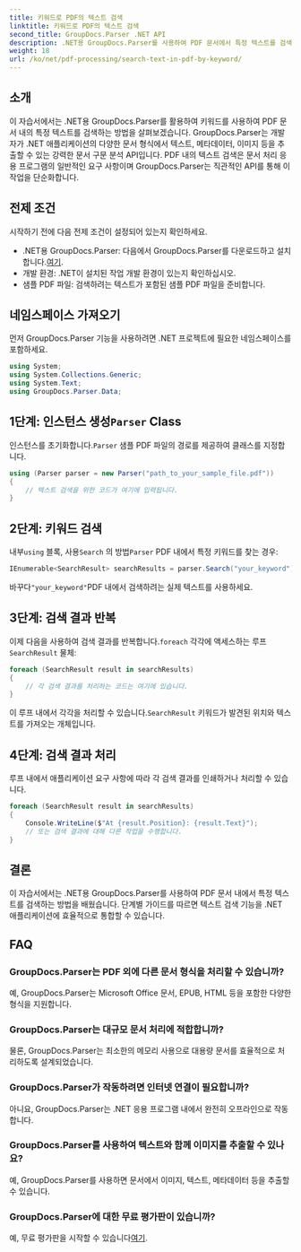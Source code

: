 ```yaml
---
title: 키워드로 PDF의 텍스트 검색
linktitle: 키워드로 PDF의 텍스트 검색
second_title: GroupDocs.Parser .NET API
description: .NET용 GroupDocs.Parser를 사용하여 PDF 문서에서 특정 텍스트를 검색하는 방법을 알아보세요. 강력한 텍스트 검색 기능을 .NET에 효율적으로 통합하세요.
weight: 18
url: /ko/net/pdf-processing/search-text-in-pdf-by-keyword/
---
```

## 소개
이 자습서에서는 .NET용 GroupDocs.Parser를 활용하여 키워드를 사용하여 PDF 문서 내의 특정 텍스트를 검색하는 방법을 살펴보겠습니다. GroupDocs.Parser는 개발자가 .NET 애플리케이션의 다양한 문서 형식에서 텍스트, 메타데이터, 이미지 등을 추출할 수 있는 강력한 문서 구문 분석 API입니다. PDF 내의 텍스트 검색은 문서 처리 응용 프로그램의 일반적인 요구 사항이며 GroupDocs.Parser는 직관적인 API를 통해 이 작업을 단순화합니다.
## 전제 조건
시작하기 전에 다음 전제 조건이 설정되어 있는지 확인하세요.
-  .NET용 GroupDocs.Parser: 다음에서 GroupDocs.Parser를 다운로드하고 설치합니다.[여기](https://releases.groupdocs.com/parser/net/).
- 개발 환경: .NET이 설치된 작업 개발 환경이 있는지 확인하십시오.
- 샘플 PDF 파일: 검색하려는 텍스트가 포함된 샘플 PDF 파일을 준비합니다.

## 네임스페이스 가져오기
먼저 GroupDocs.Parser 기능을 사용하려면 .NET 프로젝트에 필요한 네임스페이스를 포함하세요.
```csharp
using System;
using System.Collections.Generic;
using System.Text;
using GroupDocs.Parser.Data;
```
##  1단계: 인스턴스 생성`Parser` Class
 인스턴스를 초기화합니다.`Parser` 샘플 PDF 파일의 경로를 제공하여 클래스를 지정합니다.
```csharp
using (Parser parser = new Parser("path_to_your_sample_file.pdf"))
{
    // 텍스트 검색을 위한 코드가 여기에 입력됩니다.
}
```
## 2단계: 키워드 검색
 내부`using` 블록, 사용`Search` 의 방법`Parser` PDF 내에서 특정 키워드를 찾는 경우:
```csharp
IEnumerable<SearchResult> searchResults = parser.Search("your_keyword");
```
 바꾸다`"your_keyword"`PDF 내에서 검색하려는 실제 텍스트를 사용하세요.
## 3단계: 검색 결과 반복
 이제 다음을 사용하여 검색 결과를 반복합니다.`foreach` 각각에 액세스하는 루프`SearchResult` 물체:
```csharp
foreach (SearchResult result in searchResults)
{
    // 각 검색 결과를 처리하는 코드는 여기에 있습니다.
}
```
 이 루프 내에서 각각을 처리할 수 있습니다.`SearchResult` 키워드가 발견된 위치와 텍스트를 가져오는 개체입니다.
## 4단계: 검색 결과 처리
루프 내에서 애플리케이션 요구 사항에 따라 각 검색 결과를 인쇄하거나 처리할 수 있습니다.
```csharp
foreach (SearchResult result in searchResults)
{
    Console.WriteLine($"At {result.Position}: {result.Text}");
    // 또는 검색 결과에 대해 다른 작업을 수행합니다.
}
```

## 결론
이 자습서에서는 .NET용 GroupDocs.Parser를 사용하여 PDF 문서 내에서 특정 텍스트를 검색하는 방법을 배웠습니다. 단계별 가이드를 따르면 텍스트 검색 기능을 .NET 애플리케이션에 효율적으로 통합할 수 있습니다.

## FAQ
### GroupDocs.Parser는 PDF 외에 다른 문서 형식을 처리할 수 있습니까?
예, GroupDocs.Parser는 Microsoft Office 문서, EPUB, HTML 등을 포함한 다양한 형식을 지원합니다.
### GroupDocs.Parser는 대규모 문서 처리에 적합합니까?
물론, GroupDocs.Parser는 최소한의 메모리 사용으로 대용량 문서를 효율적으로 처리하도록 설계되었습니다.
### GroupDocs.Parser가 작동하려면 인터넷 연결이 필요합니까?
아니요, GroupDocs.Parser는 .NET 응용 프로그램 내에서 완전히 오프라인으로 작동합니다.
### GroupDocs.Parser를 사용하여 텍스트와 함께 이미지를 추출할 수 있나요?
예, GroupDocs.Parser를 사용하면 문서에서 이미지, 텍스트, 메타데이터 등을 추출할 수 있습니다.
### GroupDocs.Parser에 대한 무료 평가판이 있습니까?
 예, 무료 평가판을 시작할 수 있습니다[여기](https://releases.groupdocs.com/).
